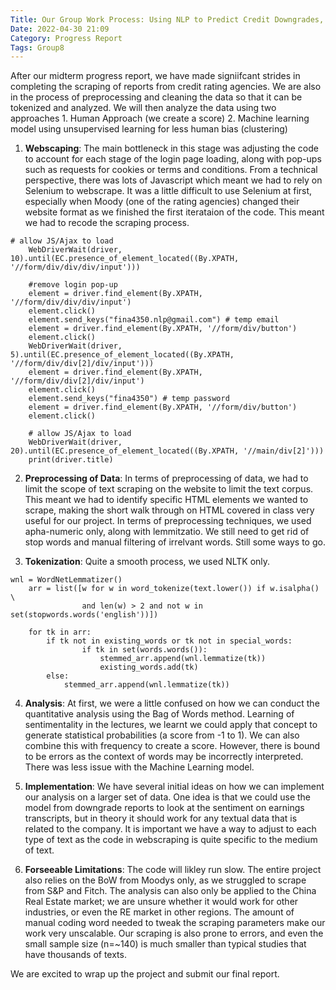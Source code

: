 ```yaml
---
Title: Our Group Work Process: Using NLP to Predict Credit Downgrades, Part II (by "Group 8")
Date: 2022-04-30 21:09
Category: Progress Report
Tags: Group8
---
```



After our midterm progress report, we have made signiifcant strides in completing the scraping of reports from credit rating agencies. We are also in the process of preprocessing and cleaning the data so that it can be tokenized and analyzed. We will then analyze the data using two approaches 1. Human Approach (we create a score) 2. Machine learning model using unsupervised learning for less human bias (clustering)

1. **Webscaping**: The main bottleneck in this stage was adjusting the code to account for each stage of the login page loading, along with pop-ups such as requests for cookies or terms and conditions. From a technical perspective, there was lots of Javascript which meant we had to rely on Selenium to webscrape. It was a little difficult to use Selenium at first, especially when Moody (one of the rating agencies) changed their website format as we finished the first iterataion of the code. This meant we had to recode the scraping process.

```#webscraping
# allow JS/Ajax to load
    WebDriverWait(driver, 10).until(EC.presence_of_element_located((By.XPATH, '//form/div/div/div/input')))
        
    #remove login pop-up
    element = driver.find_element(By.XPATH, '//form/div/div/div/input')
    element.click()
    element.send_keys("fina4350.nlp@gmail.com") # temp email 
    element = driver.find_element(By.XPATH, '//form/div/button')
    element.click()
    WebDriverWait(driver, 5).until(EC.presence_of_element_located((By.XPATH, '//form/div/div[2]/div/input')))
    element = driver.find_element(By.XPATH, '//form/div/div[2]/div/input')
    element.click()
    element.send_keys("fina4350") # temp password
    element = driver.find_element(By.XPATH, '//form/div/button')
    element.click()
    
    # allow JS/Ajax to load
    WebDriverWait(driver, 20).until(EC.presence_of_element_located((By.XPATH, '//main/div[2]')))
    print(driver.title)

```

2. **Preprocessing of Data**: In terms of preprocessing of data, we had to limit the scope of text scraping on the website to limit the text corpus. This meant we had to identify specific HTML elements we wanted to scrape, making the short walk through on HTML covered in class very useful for our project. In terms of preprocessing techniques, we used apha-numeric only, along with lemmitzatio. We still need to get rid of stop words and manual filtering of irrelvant words. Still some ways to go.

3. **Tokenization**: Quite a smooth process, we used NLTK only.

``` #tokenization and preprocessing
wnl = WordNetLemmatizer()
    arr = list([w for w in word_tokenize(text.lower()) if w.isalpha() \
                and len(w) > 2 and not w in set(stopwords.words('english'))])
    
    for tk in arr:
        if tk not in existing_words or tk not in special_words:
                if tk in set(words.words()):
                    stemmed_arr.append(wnl.lemmatize(tk))
                    existing_words.add(tk)
        else:
            stemmed_arr.append(wnl.lemmatize(tk))

```

4. **Analysis**: At first, we were a little confused on how we can conduct the quantitative analysis using the Bag of Words method. Learning of sentimentality in the lectures, we learnt we could apply that concept to generate statistical probabilities (a score from -1 to 1). We can also combine this with frequency to create a score. However, there is bound to be errors as the context of words may be incorrectly interpreted. There was less issue with the Machine Learning model.

5. **Implementation**: We have several initial ideas on how we can implement our analysis on a larger set of data. One idea is that we could use the model from downgrade reports to look at the sentiment on earnings transcripts, but in theory it should work for any textual data that is related to the company. It is important we have a way to adjust to each type of text as the code in webscraping is quite specific to the medium of text.

6. **Forseeable Limitations**: The code will likley run slow. The entire project also relies on the BoW from Moodys only, as we struggled to scrape from S&P and Fitch. The analysis can also only be applied to the China Real Estate market; we are unsure whether it would work for other industries, or even the RE market in other regions. The amount of manual coding word needed to tweak the scraping parameters make our work very unscalable. Our scraping is also prone to errors, and even the small sample size (n=~140) is much smaller than typical studies that have thousands of texts.


We are excited to wrap up the project and submit our final report.




